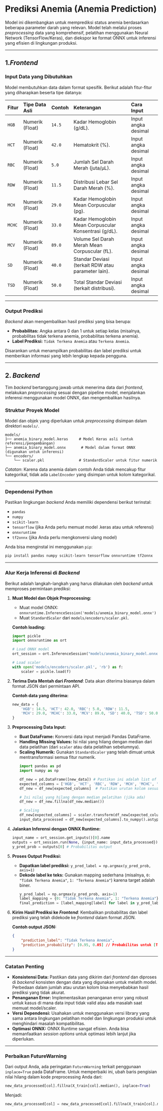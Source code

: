 # Prediksi Anemia (Anemia Prediction)

Model ini dikembangkan untuk memprediksi status anemia berdasarkan beberapa parameter darah yang relevan. Model telah melalui proses *preprocessing* data yang komprehensif, pelatihan menggunakan Neural Network (TensorFlow/Keras), dan diekspor ke format ONNX untuk inferensi yang efisien di lingkungan produksi.

---

## 1.*Frontend*

### Input Data yang Dibutuhkan

Model membutuhkan data dalam format spesifik. Berikut adalah fitur-fitur yang diharapkan beserta tipe datanya:

| Fitur     | Tipe Data Asli       | Contoh       | Keterangan                                      | Cara Input              |
| :-------- | :------------------- | :----------- | :---------------------------------------------- | :---------------------- |
| `HGB`     | Numerik (Float)      | `14.5`       | Kadar Hemoglobin (g/dL).                        | Input angka desimal     |
| `HCT`     | Numerik (Float)      | `42.0`       | Hematokrit (%).                                 | Input angka desimal     |
| `RBC`     | Numerik (Float)      | `5.0`        | Jumlah Sel Darah Merah (juta/µL).               | Input angka desimal     |
| `RDW`     | Numerik (Float)      | `11.5`       | Distribusi Lebar Sel Darah Merah (%).           | Input angka desimal     |
| `MCH`     | Numerik (Float)      | `29.0`       | Kadar Hemoglobin Mean Corpuscular (pg).         | Input angka desimal     |
| `MCHC`    | Numerik (Float)      | `33.0`       | Kadar Hemoglobin Mean Corpuscular Konsentrasi (g/dL). | Input angka desimal |
| `MCV`     | Numerik (Float)      | `89.0`       | Volume Sel Darah Merah Mean Corpuscular (fL).   | Input angka desimal     |
| `SD`      | Numerik (Float)      | `40.0`       | Standar Deviasi (terkait RDW atau parameter lain). | Input angka desimal |
| `TSD`     | Numerik (Float)      | `50.0`       | Total Standar Deviasi (terkait distribusi).     | Input angka desimal     |

---

### Output Prediksi

*Backend* akan mengembalikan hasil prediksi yang bisa berupa:
* **Probabilitas:** Angka antara 0 dan 1 untuk setiap kelas (misalnya, probabilitas tidak terkena anemia, probabilitas terkena anemia).
* **Label Prediksi:** `Tidak Terkena Anemia` atau `Terkena Anemia`.

Disarankan untuk menampilkan probabilitas dan label prediksi untuk memberikan informasi yang lebih lengkap kepada pengguna.

---

## 2. *Backend*

Tim *backend* bertanggung jawab untuk menerima data dari *frontend*, melakukan *preprocessing* sesuai dengan pipeline model, menjalankan inferensi menggunakan model ONNX, dan mengembalikan hasilnya.

### Struktur Proyek Model

Model dan objek yang diperlukan untuk *preprocessing* disimpan dalam direktori `models/`.

```
models/
├── anemia_binary_model.keras     # Model Keras asli (untuk referensi/pengembangan)
├── anemia_binary_model.onnx       # Model dalam format ONNX (digunakan untuk inferensi)
└── encoders/
    └── scaler.pkl                # StandardScaler untuk fitur numerik
```

*Catatan*: Karena data anemia dalam contoh Anda tidak mencakup fitur kategorikal, tidak ada `LabelEncoder` yang disimpan untuk kolom kategorikal.

---

### Dependensi Python

Pastikan lingkungan *backend* Anda memiliki dependensi berikut terinstal:
* `pandas`
* `numpy`
* `scikit-learn`
* `tensorflow` (jika Anda perlu memuat model .keras atau untuk referensi)
* `onnxruntime`
* `tf2onnx` (jika Anda perlu mengkonversi ulang model)

Anda bisa menginstal ini menggunakan `pip`:
```bash
pip install pandas numpy scikit-learn tensorflow onnxruntime tf2onnx
```

---

### Alur Kerja Inferensi di *Backend*

Berikut adalah langkah-langkah yang harus dilakukan oleh *backend* untuk memproses permintaan prediksi:

1. **Muat Model dan Objek Preprocessing:**
   * Muat model ONNX: `onnxruntime.InferenceSession('models/anemia_binary_model.onnx')`
   * Muat `StandardScaler` dari `models/encoders/scaler.pkl`.

   **Contoh loading:**
   ```python
   import pickle
   import onnxruntime as ort

   # Load ONNX model
   ort_session = ort.InferenceSession("models/anemia_binary_model.onnx")

   # Load scaler
   with open('models/encoders/scaler.pkl', 'rb') as f:
       scaler = pickle.load(f)
   ```

2. **Terima Data Mentah dari *Frontend***:
   Data akan diterima biasanya dalam format JSON dari permintaan API.

   **Contoh data yang diterima:**
   ```python
   new_data = {
       'HGB': 14.5, 'HCT': 42.0, 'RBC': 5.0, 'RDW': 11.5,
       'MCH': 29.0, 'MCHC': 33.0, 'MCV': 89.0, 'SD': 40.0, 'TSD': 50.0
   }
   ```

3. **Preprocessing Data Input:**
   * **Buat DataFrame:** Konversi data input menjadi Pandas DataFrame.
   * **Handling Missing Values:** Isi nilai yang hilang dengan median dari data pelatihan (dari `scaler` atau data pelatihan sebelumnya).
   * **Scaling Numerik:** Gunakan `StandardScaler` yang telah dimuat untuk mentransformasi semua fitur numerik.
     ```python
     import pandas as pd
     import numpy as np

     df_new = pd.DataFrame([new_data]) # Pastikan ini adalah list of dicts
     expected_columns = ['HGB', 'HCT', 'RBC', 'RDW', 'MCH', 'MCHC', 'MCV', 'SD', 'TSD']
     df_new = df_new[expected_columns]  # Pastikan urutan kolom sesuai

     # Isi nilai yang hilang dengan median pelatihan (jika ada)
     df_new = df_new.fillna(df_new.median())

     # Scaling
     df_new[expected_columns] = scaler.transform(df_new[expected_columns])
     input_data_processed = df_new[expected_columns].to_numpy().astype(np.float32)
     ```

4. **Jalankan Inferensi dengan ONNX Runtime:**
   ```python
   input_name = ort_session.get_inputs()[0].name
   outputs = ort_session.run(None, {input_name: input_data_processed})
   y_pred_prob = outputs[0] # Probabilitas output
   ```

5. **Proses Output Prediksi:**
   * **Dapatkan label prediksi:** `y_pred_label = np.argmax(y_pred_prob, axis=1)`
   * **Dekode label ke teks:** Gunakan mapping sederhana (misalnya, `0: "Tidak Terkena Anemia"`, `1: "Terkena Anemia"`) karena target adalah biner.
     ```python
     y_pred_label = np.argmax(y_pred_prob, axis=1)
     label_mapping = {0: "Tidak Terkena Anemia", 1: "Terkena Anemia"}
     final_prediction = [label_mapping[label] for label in y_pred_label]
     ```

6. **Kirim Hasil Prediksi ke *Frontend***:
   Kembalikan probabilitas dan label prediksi yang telah didekode ke *frontend* dalam format JSON.

   **Contoh output JSON:**
   ```json
   {
       "prediction_label": "Tidak Terkena Anemia",
       "prediction_probability": [0.95, 0.05] // Probabilitas untuk [Tidak Terkena Anemia, Terkena Anemia]
   }
   ```

---

### Catatan Penting

* **Konsistensi Data:** Pastikan data yang dikirim dari *frontend* dan diproses di *backend* konsisten dengan data yang digunakan untuk melatih model. Perbedaan dalam jumlah atau urutan kolom bisa menyebabkan hasil prediksi yang tidak akurat.
* **Penanganan Error:** Implementasikan penanganan error yang robust untuk kasus di mana data input tidak valid atau ada masalah saat memuat model/scaler.
* **Versi Dependensi:** Usahakan untuk menggunakan versi library yang sama antara lingkungan pelatihan model dan lingkungan produksi untuk menghindari masalah kompatibilitas.
* **Optimasi ONNX:** ONNX Runtime sangat efisien. Anda bisa memanfaatkan *session options* untuk optimasi lebih lanjut jika diperlukan.

---

### **Perbaikan FutureWarning**
Dari output Anda, ada peringatan `FutureWarning` terkait penggunaan `inplace=True` pada DataFrame. Untuk memperbaiki ini, ubah baris pengisian nilai hilang dalam kode preprocessing Anda dari:

```python
new_data_processed[col].fillna(X_train[col].median(), inplace=True)
```

Menjadi:

```python
new_data_processed[col] = new_data_processed[col].fillna(X_train[col].median())
```

